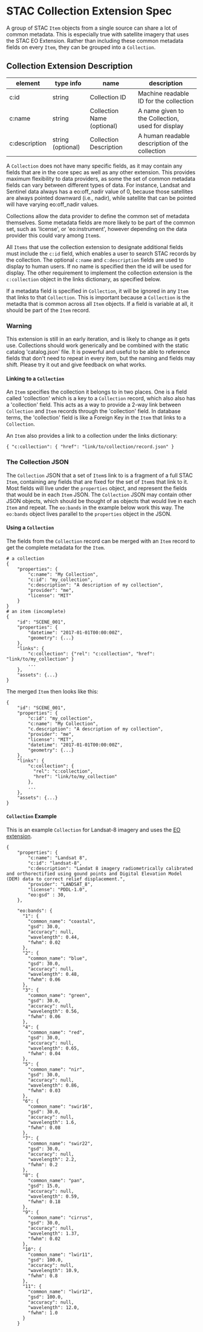 # STAC Collection Extension Spec

A group of STAC `Item` objects from a single source can share a lot of common metadata. This is especially true with satellite imagery that uses the STAC EO Extension. Rather than including these common metadata fields on every `Item`, they can be grouped into a `Collection`.

## Collection Extension Description

| element             | type info                 | name                    | description                                                                                 | 
|----------------------|---------------------------|-------------------------|---------------------------------------------------------------------------------------------| 
| c:id | string | Collection ID | Machine readable ID for the collection
| c:name | string | Collection Name (optional) | A name given to the Collection, used for display
| c:description | string (optional) | Collection Description | A human readable description of the collection

A `Collection` does not have many specific fields, as it may contain any fields that are in the core spec as well as any other extension. This provides maximum flexibility to data providers, as some the set of common metadata fields can vary between different types of data. For instance, Landsat and Sentinel data always has a eo:off_nadir value of 0, because those satellites are always pointed downward (i.e., nadir), while satellite that can be pointed will have varying eo:off_nadir values.

Collections allow the data provider to define the common set of metadata themselves. Some metadata fields are more likely to be part of the common set, such as 'license', or 'eo:instrument', however depending on the data provider this could vary among `Item`s.

All `Items` that use the collection extension to designate additional fields must include the `c:id` field,
which enables a user to search STAC records by the collection. The optional `c:name` and `c:description`
fields are used to display to human users. If no name is specified then the id will be used for display. 
The other requirement to implement the collection extension is the `c:collection` object in the links
dictionary, as specified below. 

If a metadata field is specified in `Collection`, it will be ignored in any `Item` that links to that `Collection`. This is important because a `Collection` is the metadta that is common across all `Item` objects. If a field is variable at all, it should be part of the `Item` record.

### Warning
This extension is still in an early iteration, and is likely to change as it gets use. Collections should work generically and be combined with the static catalog 'catalog.json' file.  It is powerful and useful to be able to reference fields that don't need to repeat in every item, but the naming and fields may shift. Please try it out and give feedback on what works.


#### Linking to a `Collection`
An `Item` specifies the collection it belongs to in two places. One is a field called 'collection' which is a key to a `Collection` record, which also also has a 'collection' field. This acts as a way to provide a 2-way link between `Collection` and `Item` records through the 'collection' field. In database terms, the 'collection' field is like a Foreign Key in the `Item` that links to a `Collection`. 

An `Item` also provides a link to a collection under the links dictionary:
```
{ "c:collection": { "href": "link/to/collection/record.json" }
```

### The Collection JSON

The `Collection` JSON that a set of `Item`s link to is a fragment of a full STAC `Item`, containing any 
fields that are fixed for the set of `Item`s that link to it. Most fields will live under the `properties`
object, and represent the fields that would be in each `Item` JSON. The `Collection` JSON may contain
other JSON objects, which should be thought of as objects that would live in each `Item` and repeat. The
`eo:bands` in the example below work this way. The `eo:bands` object lives parallel to the `properties` 
object in the JSON.


#### Using a `Collection`
The fields from the `Collection` record can be merged with an `Item` record to get the complete metadata for the `Item`.
```
# a collection
{
    "properties": {
        "c:name": "My Collection",
        "c:id": "my_collection",
        "c:description": "A description of my collection",
        "provider": "me",
        "license": "MIT"
    }
}
# an item (incomplete)
{
    "id": "SCENE_001",
    "properties": {
        "datetime": "2017-01-01T00:00:00Z",
        "geometry": {...}
    },
    "links": {
        "c:collection": {"rel": "c:collection", "href": "link/to/my_collection" }
        ...
    },
    "assets": {...}
}
```

The merged `Item` then looks like this:
```
{
    "id": "SCENE_001",
    "properties": {
        "c:id": "my_collection",
        "c:name": "My Collection",
        "c.description": "A description of my collection",
        "provider": "me",
        "license": "MIT",
        "datetime": "2017-01-01T00:00:00Z",
        "geometry": {...}
    },
    "links": {
        "c:collection": {
          "rel": "c:collection",
          "href": "link/to/my_collection"
        },
        ...
    },
    "assets": {...}
}
```

#### `Collection` Example
This is an example `Collection` for Landsat-8 imagery and uses the [EO extension](stac-eo-spec.md).
```
{
    "properties": {
        "c:name": "Landsat 8",
        "c:id": "landsat-8",
        "c:description": "Landat 8 imagery radiometrically calibrated and orthorectified using gound points and Digital Elevation Model (DEM) data to correct relief displacement.",
        "provider": "LANDSAT_8",
        "license": "PDDL-1.0",
        "eo:gsd" : 30,
    },

    "eo:bands": {
      "1": {
        "common_name": "coastal",
        "gsd": 30.0,
        "accuracy": null,
        "wavelength": 0.44,
        "fwhm": 0.02
      },
      "2": {
        "common_name": "blue",
        "gsd": 30.0,
        "accuracy": null,
        "wavelength": 0.48,
        "fwhm": 0.06
      },
      "3": {
        "common_name": "green",
        "gsd": 30.0,
        "accuracy": null,
        "wavelength": 0.56,
        "fwhm": 0.06
      },
      "4": {
        "common_name": "red",
        "gsd": 30.0,
        "accuracy": null,
        "wavelength": 0.65,
        "fwhm": 0.04
      },
      "5": {
        "common_name": "nir",
        "gsd": 30.0,
        "accuracy": null,
        "wavelength": 0.86,
        "fwhm": 0.03
      },
      "6": {
        "common_name": "swir16",
        "gsd": 30.0,
        "accuracy": null,
        "wavelength": 1.6,
        "fwhm": 0.08
      },
      "7": {
        "common_name": "swir22",
        "gsd": 30.0,
        "accuracy": null,
        "wavelength": 2.2,
        "fwhm": 0.2
      },
      "8": {
        "common_name": "pan",
        "gsd": 15.0,
        "accuracy": null,
        "wavelength": 0.59,
        "fwhm": 0.18
      },
      "9": {
        "common_name": "cirrus",
        "gsd": 30.0,
        "accuracy": null,
        "wavelength": 1.37,
        "fwhm": 0.02
      },
      "10": {
        "common_name": "lwir11",
        "gsd": 100.0,
        "accuracy": null,
        "wavelength": 10.9,
        "fwhm": 0.8
      },
      "11": {
        "common_name": "lwir12",
        "gsd": 100.0,
        "accuracy": null,
        "wavelength": 12.0,
        "fwhm": 1.0
      }
    }
```